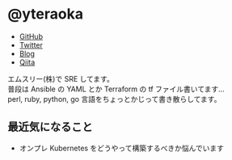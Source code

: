 # @yteraoka

- [GitHub](https://github.com/yteraoka)
- [Twitter](https://twitter.com/yteraoka)
- [Blog](https://blog.1q77.com/)
- [Qiita](https://qiita.com/yteraoka)

エムスリー(株)で SRE してます。  
普段は Ansible の YAML とか Terraform の tf ファイル書いてます...  
perl, ruby, python, go 言語をちょっとかじって書き散らしてます。

## 最近気になること

- オンプレ Kubernetes をどうやって構築するべきか悩んでいます
